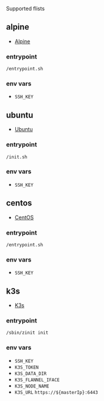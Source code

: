 Supported flists

## alpine
- [Alpine](https://hub.grid.tf/tf-official-apps/threefoldtech-alpine-3.flist)
### entrypoint

`/entrypoint.sh`

### env vars
- `SSH_KEY`

## ubuntu
- [Ubuntu](https://hub.grid.tf/tf-official-apps/threefoldtech-ubuntu-22.04.flist)

### entrypoint
`/init.sh`

### env vars
- `SSH_KEY`

## centos
- [CentOS](https://hub.grid.tf/tf-official-apps/threefoldtech-centos-8.flist)

### entrypoint
`/entrypoint.sh`

### env vars
- `SSH_KEY`

## k3s
- [K3s](https://hub.grid.tf/tf-official-apps/threefoldtech-k3s-latest.flist) 

### entrypoint
 
 `/sbin/zinit init`

### env vars
- `SSH_KEY`
- `K3S_TOKEN`
- `K3S_DATA_DIR`
- `K3S_FLANNEL_IFACE`
- `K3S_NODE_NAME`
- `K3S_URL` `https://${masterIp}:6443`

